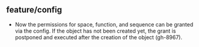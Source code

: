 ## feature/config

* Now the permissions for space, function, and sequence can be granted
  via the config. If the object has not been created yet, the grant is
  postponed and executed after the creation of the object (gh-8967).
